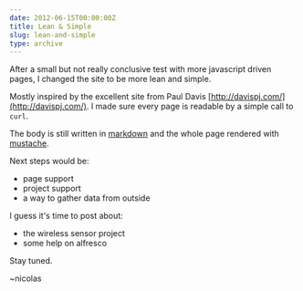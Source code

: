 ```yaml
---
date: 2012-06-15T00:00:00Z
title: Lean & Simple
slug: lean-and-simple
type: archive
---
```


After a small but not really conclusive test with more javascript driven pages, I changed the site to be more lean and simple.

Mostly inspired by the excellent site from Paul Davis [http://davispj.com/](http://davispj.com/). I made sure every page is readable by a simple call to `curl`.

The body is still written in [markdown](http://daringfireball.net/projects/markdown/) and the whole page rendered with [mustache](http://mustache.github.com/).

Next steps would be:

+ page support
+ project support
+ a way to gather data from outside

I guess it's time to post about:

+ the wireless sensor project
+ some help on alfresco

Stay tuned.

~nicolas
